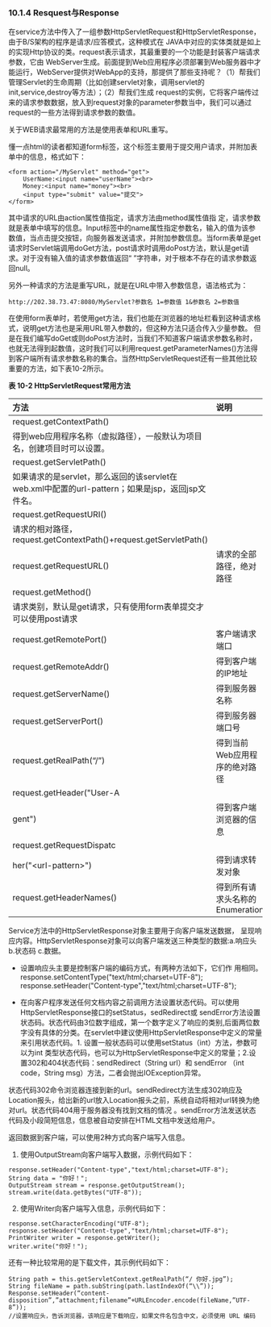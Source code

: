 ### 10.1.4 Resquest与Response

在service方法中传入了一组参数HttpServletRequest和HttpServletResponse，由于B/S架构的程序是请求/应答模式，这种模式在 JAVA中对应的实体类就是如上的实现Http协议的类。request表示请求，其最重要的一个功能是封装客户端请求参数，它由 WebServer生成。前面提到Web应用程序必须部署到Web服务器中才能运行，WebServer提供对WebApp的支持，那提供了那些支持呢？（1）帮我们管理Servlet的生命周期（比如创建servlet对象，调用servlet的init,service,destroy等方法）；（2）帮我们生成 request的实例，它将客户端传过来的请求参数数据，放入到request对象的parameter参数当中，我们可以通过request的一些方法得到请求参数的数值。

关于WEB请求最常用的方法是使用表单和URL重写。 

懂一点html的读者都知道form标签，这个标签主要用于提交用户请求，并附加表单中的信息，格式如下：

```
<form action="/MyServlet" method="get">
    UserName:<input name="userName"><br>
    Money:<input name="money"><br>
    <input type="submit" value="提交">
</form>
```

其中请求的URL由action属性值指定，请求方法由method属性值指 定，请求参数就是表单中填写的信息。Input标签中的name属性指定参数名，输入的值为该参数值，当点击提交按钮，向服务器发送请求，并附加参数信息。当form表单是get请求时Servlet端调用doGet方法，post请求时调用doPost方法，默认是get请求。对于没有输入值的请求参数值返回“ ”字符串，对于根本不存在的请求参数返回null。

另外一种请求的方法是重写URL，就是在URL中带入参数信息，语法格式为：

```
http://202.38.73.47:8080/MyServlet?参数名 1=参数值 1&参数名 2=参数值
```

在使用form表单时，若使用get方法，我们也能在浏览器的地址栏看到这种请求格式，说明get方法也是采用URL带入参数的，但这种方法只适合传入少量参数。 但是在我们编写doGet或则doPost方法时，当我们不知道客户端请求参数名称时，也就无法得到起数值，这时我们可以利用request.getParameterNames\(\)方法得到客户端所有请求参数名称的集合。当然HttpServletRequest还有一些其他比较重要的方法，如下表10-2所示。

**表 10-2 HttpServletRequest常用方法**

| **方法** | **说明** |
| :--- | :--- |
| request.getContextPath\(\) | 得到web应用程序名称（虚拟路径），一般默认为项目名，创建项目时可以设置。 |
| request.getServletPath\(\) | 如果请求的是servlet，那么返回的该servlet在web.xml中配置的url-pattern；如果是jsp，返回jsp文件名。 |
| request.getRequestURI\(\) | 请求的相对路径，request.getContextPath\(\)+request.getServletPath\(\) |
| request.getRequestURL\(\) | 请求的全部路径，绝对路径 |
| request.getMethod\(\) | 请求类别，默认是get请求，只有使用form表单提交才可以使用post请求 |
| request.getRemotePort\(\) | 客户端请求端口 |
| request.getRemoteAddr\(\) | 得到客户端的IP地址 |
| request.getServerName\(\) | 得到服务器名称 |
| request.getServerPort\(\) | 得到服务器端口号 |
| request.getRealPath\(“/”\) | 得到当前Web应用程序的绝对路径 |
| request.getHeader\("User-Agent"\) | 得到客户端浏览器的信息 |
| request.getRequestDispatcher\("&lt;url-pattern&gt;"\) | 得到请求转发对象 |
| request.getHeaderNames\(\) | 得到所有请求头名称的Enumeration |

Service方法中的HttpServletResponse对象主要用于向客户端发送数据， 呈现响应内容。HttpServletResponse对象可以向客户端发送三种类型的数据:a.响应头 b.状态码 c.数据。

* 设置响应头主要是控制客户端的编码方式，有两种方法如下，它们作  用相同。
  response.setContentType\("text/html;charset=UTF-8"\);
  response.setHeader\("Content-type","text/html;charset=UTF-8"\);

* 在向客户程序发送任何文档内容之前调用方法设置状态代码。可以使用HttpServletResponse接口的setStatus，sedRedirect或 sendError方法设置状态码。状态代码由3位数字组成，第一个数字定义了响应的类别,后面两位数字没有具体的分类。在servlet中建议使用HttpServletResponse中定义的常量来引用状态代码。1. 设置一般状态码可以使用setStatus（int）方法，参数可以为int 类型状态代码，也可以为HttpServletResponse中定义的常量；2.设置302和404状态代码：sendRedirect（String url）和 sendError  （int code，String msg）方法，二者会抛出IOException异常。

状态代码302命令浏览器连接到新的url。sendRedirect方法生成302响应及Location报头，给出新的url放入Location报头之前，系统自动将相对url转换为绝对url。状态代码404用于服务器没有找到文档的情况 。sendError方法发送状态代码及小段简短信息，信息被自动安排在HTML文档中发送给用户。

返回数据到客户端，可以使用2种方式向客户端写入信息。

1. 使用OutputStream向客户端写入数据，示例代码如下：

```
response.setHeader("Content-type","text/html;charset=UTF-8");
String data = "你好！";
OutputStream stream = response.getOutputStream();
stream.write(data.getBytes("UTF-8"));
```

 2. 使用Writer向客户端写入信息，示例代码如下：

```
response.setCharacterEncoding("UTF-8");
response.setHeader("Content-type","text/html;charset=UTF-8");
PrintWriter writer = response.getWriter();
writer.write("你好！");
```

还有一种比较常用的是下载文件，其示例代码如下：

```
String path = this.getServletContext.getRealPath(“/ 你好.jpg”);
String fileName = path.subString(path.lastIndexOf(“\\”));
Response.setHeader(“content-disposition”,”attachment;filename”+URLEncoder.encode(fileName,”UTF-8”));
//设置响应头，告诉浏览器，该响应是下载响应，如果文件名包含中文，必须使用 URL 编码
```



